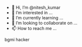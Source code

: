 - 👋 Hi, I’m @nitesh_kumar
- 👀 I’m interested in ...
- 🌱 I’m currently learning ...
- 💞️ I’m looking to collaborate on ...
- 📫 How to reach me ...

<!---
Hubclone/Hubclone is a ✨ special ✨ repository because its `README.md` (this file) appears on your GitHub profile.
You can click the Preview link to take a look at your changes.
---> bgmi hacker 
